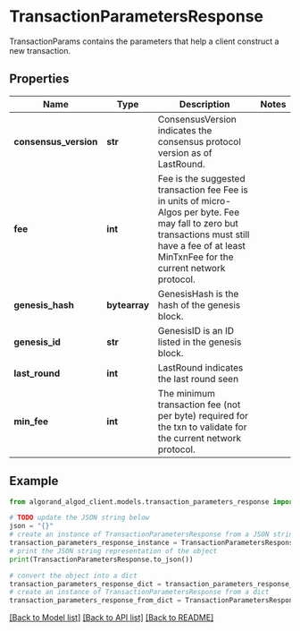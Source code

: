# TransactionParametersResponse

TransactionParams contains the parameters that help a client construct a new transaction.

## Properties

Name | Type | Description | Notes
------------ | ------------- | ------------- | -------------
**consensus_version** | **str** | ConsensusVersion indicates the consensus protocol version as of LastRound. | 
**fee** | **int** | Fee is the suggested transaction fee Fee is in units of micro-Algos per byte. Fee may fall to zero but transactions must still have a fee of at least MinTxnFee for the current network protocol. | 
**genesis_hash** | **bytearray** | GenesisHash is the hash of the genesis block. | 
**genesis_id** | **str** | GenesisID is an ID listed in the genesis block. | 
**last_round** | **int** | LastRound indicates the last round seen | 
**min_fee** | **int** | The minimum transaction fee (not per byte) required for the txn to validate for the current network protocol. | 

## Example

```python
from algorand_algod_client.models.transaction_parameters_response import TransactionParametersResponse

# TODO update the JSON string below
json = "{}"
# create an instance of TransactionParametersResponse from a JSON string
transaction_parameters_response_instance = TransactionParametersResponse.from_json(json)
# print the JSON string representation of the object
print(TransactionParametersResponse.to_json())

# convert the object into a dict
transaction_parameters_response_dict = transaction_parameters_response_instance.to_dict()
# create an instance of TransactionParametersResponse from a dict
transaction_parameters_response_from_dict = TransactionParametersResponse.from_dict(transaction_parameters_response_dict)
```
[[Back to Model list]](../README.md#documentation-for-models) [[Back to API list]](../README.md#documentation-for-api-endpoints) [[Back to README]](../README.md)


